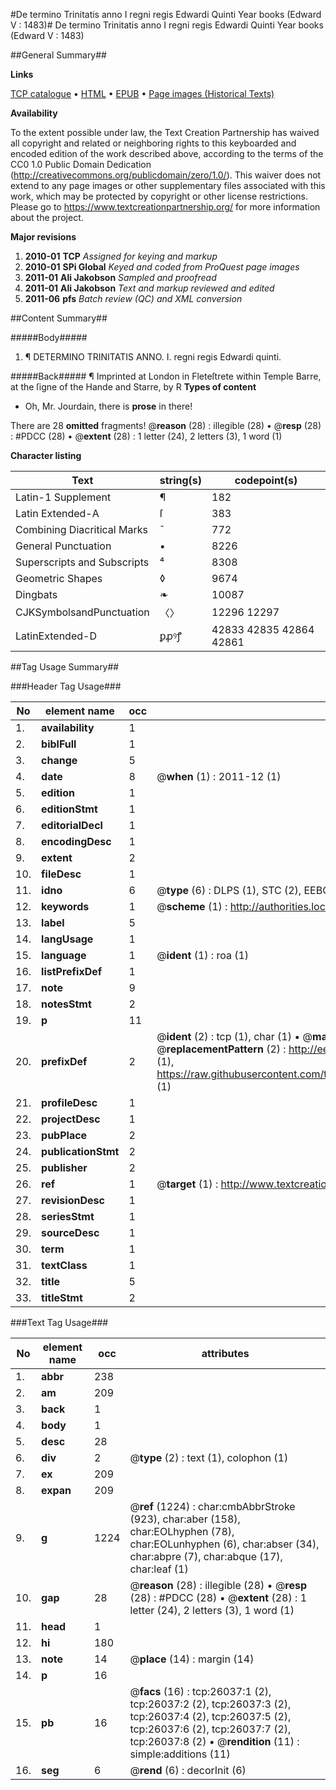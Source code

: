 #De termino Trinitatis anno I regni regis Edwardi Quinti Year books (Edward V : 1483)#
De termino Trinitatis anno I regni regis Edwardi Quinti
Year books (Edward V : 1483)

##General Summary##

**Links**

[TCP catalogue](http://www.ota.ox.ac.uk/tcp/)  • 
[HTML](http://tei.it.ox.ac.uk/tcp/Texts-HTML/free/A23/A23484.html)  • 
[EPUB](http://tei.it.ox.ac.uk/tcp/Texts-EPUB/free/A23/A23484.epub) • 
[Page images (Historical Texts)](https://historicaltexts.jisc.ac.uk/eebo-22995755e)

**Availability**

To the extent possible under law, the Text Creation Partnership has waived all copyright and related or neighboring rights to this keyboarded and encoded edition of the work described above, according to the terms of the CC0 1.0 Public Domain Dedication (http://creativecommons.org/publicdomain/zero/1.0/). This waiver does not extend to any page images or other supplementary files associated with this work, which may be protected by copyright or other license restrictions. Please go to https://www.textcreationpartnership.org/ for more information about the project.

**Major revisions**

1. __2010-01__ __TCP__ *Assigned for keying and markup*
1. __2010-01__ __SPi Global__ *Keyed and coded from ProQuest page images*
1. __2011-01__ __Ali Jakobson__ *Sampled and proofread*
1. __2011-01__ __Ali Jakobson__ *Text and markup reviewed and edited*
1. __2011-06__ __pfs__ *Batch review (QC) and XML conversion*

##Content Summary##

#####Body#####

1. ¶ DETERMINO TRINITATIS ANNO. I. regni regis Edwardi quinti.

#####Back#####
¶ Imprinted at London in Fleteſtrete within Temple Barre, at the ſigne of the Hande and Starre, by R
**Types of content**

  * Oh, Mr. Jourdain, there is **prose** in there!

There are 28 **omitted** fragments! 
 @__reason__ (28) : illegible (28)  •  @__resp__ (28) : #PDCC (28)  •  @__extent__ (28) : 1 letter (24), 2 letters (3), 1 word (1)

**Character listing**


|Text|string(s)|codepoint(s)|
|---|---|---|
|Latin-1 Supplement|¶|182|
|Latin Extended-A|ſ|383|
|Combining             Diacritical Marks|̄|772|
|General Punctuation|•|8226|
|Superscripts             and Subscripts|⁴|8308|
|Geometric Shapes|◊|9674|
|Dingbats|❧|10087|
|CJKSymbolsandPunctuation|〈〉|12296 12297|
|LatinExtended-D|ꝑꝓꝰꝭ|42833 42835 42864 42861|

##Tag Usage Summary##

###Header Tag Usage###

|No|element name|occ|attributes|
|---|---|---|---|
|1.|__availability__|1||
|2.|__biblFull__|1||
|3.|__change__|5||
|4.|__date__|8| @__when__ (1) : 2011-12 (1)|
|5.|__edition__|1||
|6.|__editionStmt__|1||
|7.|__editorialDecl__|1||
|8.|__encodingDesc__|1||
|9.|__extent__|2||
|10.|__fileDesc__|1||
|11.|__idno__|6| @__type__ (6) : DLPS (1), STC (2), EEBO-CITATION (1), OCLC (1), VID (1)|
|12.|__keywords__|1| @__scheme__ (1) : http://authorities.loc.gov/ (1)|
|13.|__label__|5||
|14.|__langUsage__|1||
|15.|__language__|1| @__ident__ (1) : roa (1)|
|16.|__listPrefixDef__|1||
|17.|__note__|9||
|18.|__notesStmt__|2||
|19.|__p__|11||
|20.|__prefixDef__|2| @__ident__ (2) : tcp (1), char (1)  •  @__matchPattern__ (2) : ([0-9\-]+):([0-9IVX]+) (1), (.+) (1)  •  @__replacementPattern__ (2) : http://eebo.chadwyck.com/downloadtiff?vid=$1&page=$2 (1), https://raw.githubusercontent.com/textcreationpartnership/Texts/master/tcpchars.xml#$1 (1)|
|21.|__profileDesc__|1||
|22.|__projectDesc__|1||
|23.|__pubPlace__|2||
|24.|__publicationStmt__|2||
|25.|__publisher__|2||
|26.|__ref__|1| @__target__ (1) : http://www.textcreationpartnership.org/docs/. (1)|
|27.|__revisionDesc__|1||
|28.|__seriesStmt__|1||
|29.|__sourceDesc__|1||
|30.|__term__|1||
|31.|__textClass__|1||
|32.|__title__|5||
|33.|__titleStmt__|2||


###Text Tag Usage###

|No|element name|occ|attributes|
|---|---|---|---|
|1.|__abbr__|238||
|2.|__am__|209||
|3.|__back__|1||
|4.|__body__|1||
|5.|__desc__|28||
|6.|__div__|2| @__type__ (2) : text (1), colophon (1)|
|7.|__ex__|209||
|8.|__expan__|209||
|9.|__g__|1224| @__ref__ (1224) : char:cmbAbbrStroke (923), char:aber (158), char:EOLhyphen (78), char:EOLunhyphen (6), char:abser (34), char:abpre (7), char:abque (17), char:leaf (1)|
|10.|__gap__|28| @__reason__ (28) : illegible (28)  •  @__resp__ (28) : #PDCC (28)  •  @__extent__ (28) : 1 letter (24), 2 letters (3), 1 word (1)|
|11.|__head__|1||
|12.|__hi__|180||
|13.|__note__|14| @__place__ (14) : margin (14)|
|14.|__p__|16||
|15.|__pb__|16| @__facs__ (16) : tcp:26037:1 (2), tcp:26037:2 (2), tcp:26037:3 (2), tcp:26037:4 (2), tcp:26037:5 (2), tcp:26037:6 (2), tcp:26037:7 (2), tcp:26037:8 (2)  •  @__rendition__ (11) : simple:additions (11)|
|16.|__seg__|6| @__rend__ (6) : decorInit (6)|

